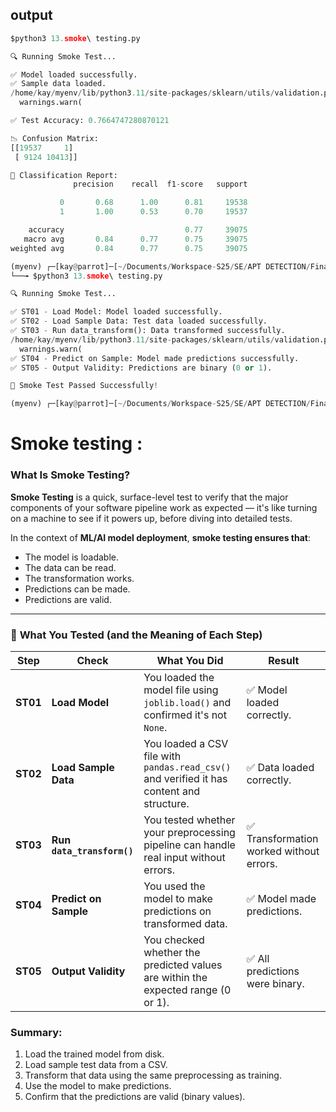## output 
```python 
$python3 13.smoke\ testing.py 

🔍 Running Smoke Test...

✅ Model loaded successfully.
✅ Sample data loaded.
/home/kay/myenv/lib/python3.11/site-packages/sklearn/utils/validation.py:2739: UserWarning: X does not have valid feature names, but RandomForestClassifier was fitted with feature names
  warnings.warn(

✅ Test Accuracy: 0.7664747280870121

📉 Confusion Matrix:
[[19537     1]
 [ 9124 10413]]

🎯 Classification Report:
              precision    recall  f1-score   support

           0       0.68      1.00      0.81     19538
           1       1.00      0.53      0.70     19537

    accuracy                           0.77     39075
   macro avg       0.84      0.77      0.75     39075
weighted avg       0.84      0.77      0.75     39075

(myenv) ┌─[kay@parrot]─[~/Documents/Workspace-S25/SE/APT DETECTION/Final Approach by HH]
└──╼ $python3 13.smoke\ testing.py 

🔍 Running Smoke Test...

✅ ST01 - Load Model: Model loaded successfully.
✅ ST02 - Load Sample Data: Test data loaded successfully.
✅ ST03 - Run data_transform(): Data transformed successfully.
/home/kay/myenv/lib/python3.11/site-packages/sklearn/utils/validation.py:2739: UserWarning: X does not have valid feature names, but RandomForestClassifier was fitted with feature names
  warnings.warn(
✅ ST04 - Predict on Sample: Model made predictions successfully.
✅ ST05 - Output Validity: Predictions are binary (0 or 1).

🎉 Smoke Test Passed Successfully!

(myenv) ┌─[kay@parrot]─[~/Documents/Workspace-S25/SE/APT DETECTION/Final Approac
```

# Smoke testing :
### **What Is Smoke Testing?**

**Smoke Testing** is a quick, surface-level test to verify that the major components of your software pipeline work as expected — it's like turning on a machine to see if it powers up, before diving into detailed tests.

In the context of **ML/AI model deployment**, **smoke testing ensures that**:

- The model is loadable.
- The data can be read.
- The transformation works.
- Predictions can be made.
- Predictions are valid.

---

### 🧪 **What You Tested (and the Meaning of Each Step)**

|Step|Check|What You Did|Result|
|---|---|---|---|
|**ST01**|**Load Model**|You loaded the model file using `joblib.load()` and confirmed it's not `None`.|✅ Model loaded correctly.|
|**ST02**|**Load Sample Data**|You loaded a CSV file with `pandas.read_csv()` and verified it has content and structure.|✅ Data loaded correctly.|
|**ST03**|**Run `data_transform()`**|You tested whether your preprocessing pipeline can handle real input without errors.|✅ Transformation worked without errors.|
|**ST04**|**Predict on Sample**|You used the model to make predictions on transformed data.|✅ Model made predictions.|
|**ST05**|**Output Validity**|You checked whether the predicted values are within the expected range (0 or 1).|✅ All predictions were binary.|
### Summary: 
1. Load the trained model from disk.
2. Load sample test data from a CSV.
3. Transform that data using the same preprocessing as training.
4. Use the model to make predictions.
5. Confirm that the predictions are valid (binary values).